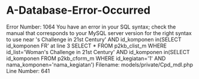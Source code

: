 # A-Database-Error-Occurred
Error Number: 1064  You have an error in your SQL syntax; check the manual that corresponds to your MySQL server version for the right syntax to use near 's Challenge in 21st Century' AND id_komponen in(SELECT id_komponen FR' at line 3  SELECT * FROM p2kb_clist_m WHERE id_list='Woman's Challenge in 21st Century' AND id_komponen in(SELECT id_komponen FROM p2kb_cform_m WHERE id_kegiatan='1' AND nama_komponen='nama_kegiatan')  Filename: models/private/Cpd_mdl.php  Line Number: 641
